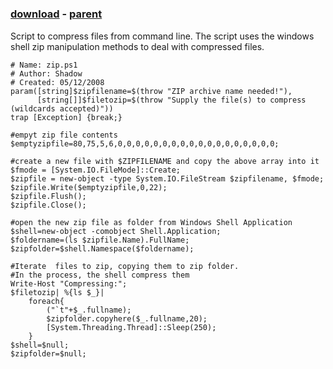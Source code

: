﻿---
pid:            412
poster:         zip files
title:          
date:           2008-05-28 08:18:23
format:         posh
parent:         411
parent:         411

---

# 

### [download](412.ps1) - [parent](411.md)

Script to compress files from command line.
The script uses the windows shell zip manipulation methods to deal with compressed files.

```posh
# Name: zip.ps1
# Author: Shadow
# Created: 05/12/2008
param([string]$zipfilename=$(throw "ZIP archive name needed!"), 
      [string[]]$filetozip=$(throw "Supply the file(s) to compress (wildcards accepted)"))
trap [Exception] {break;}

#empyt zip file contents
$emptyzipfile=80,75,5,6,0,0,0,0,0,0,0,0,0,0,0,0,0,0,0,0,0,0;

#create a new file with $ZIPFILENAME and copy the above array into it
$fmode = [System.IO.FileMode]::Create;
$zipfile = new-object -type System.IO.FileStream $zipfilename, $fmode;
$zipfile.Write($emptyzipfile,0,22);
$zipfile.Flush();
$zipfile.Close();

#open the new zip file as folder from Windows Shell Application
$shell=new-object -comobject Shell.Application;
$foldername=(ls $zipfile.Name).FullName;
$zipfolder=$shell.Namespace($foldername);

#Iterate  files to zip, copying them to zip folder.
#In the process, the shell compress them
Write-Host "Compressing:";
$filetozip| %{ls $_}| 
    foreach{ 
        ("`t"+$_.fullname);
        $zipfolder.copyhere($_.fullname,20);
        [System.Threading.Thread]::Sleep(250);
    }
$shell=$null;
$zipfolder=$null;
```
